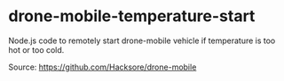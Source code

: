 # drone-mobile-temperature-start

Node.js code to remotely start drone-mobile vehicle if temperature is too hot or too cold.

Source: https://github.com/Hacksore/drone-mobile